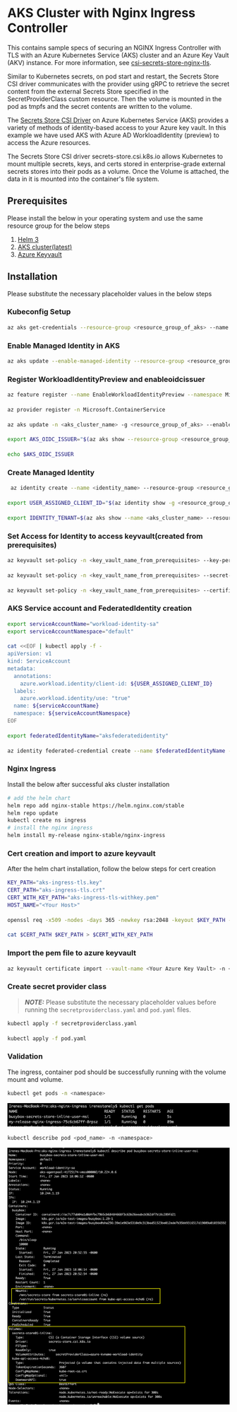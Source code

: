 # AKS Cluster with Nginx Ingress Controller

This contains sample specs of securing an NGINX Ingress Controller with TLS with an Azure Kubernetes Service (AKS) cluster and an Azure Key Vault (AKV) instance. For more information, see [csi-secrets-store-nginx-tls]([csi-secrets-store-nginx-tls](https://learn.microsoft.com/en-us/azure/aks/csi-secrets-store-nginx-tls)).

Similar to Kubernetes secrets, on pod start and restart, the Secrets Store CSI driver communicates with the provider using gRPC to retrieve the secret content from the external Secrets Store specified in the SecretProviderClass custom resource. Then the volume is mounted in the pod as tmpfs and the secret contents are written to the volume.

The [Secrets Store CSI Driver](https://secrets-store-csi-driver.sigs.k8s.io/concepts.html) on Azure Kubernetes Service (AKS) provides a variety of methods of identity-based access to your Azure key vault. In this example we have used AKS with Azure AD WorkloadIdentity (preview) to access the Azure resources.

The Secrets Store CSI driver secrets-store.csi.k8s.io allows Kubernetes to mount multiple secrets, keys, and certs stored in enterprise-grade external secrets stores into their pods as a volume. Once the Volume is attached, the data in it is mounted into the container's file system.

## Prerequisites 

Please install the below in your operating system and use the same resource group for the below steps

1. [Helm 3](https://helm.sh/docs/intro/install/) 
2. [AKS cluster(latest)](https://learn.microsoft.com/en-us/azure/aks/learn/quick-kubernetes-deploy-cli) 
3. [Azure Keyvault](https://learn.microsoft.com/en-us/azure/key-vault/general/quick-create-portal)


## Installation 

Please substitute the necessary placeholder values in the below steps

### Kubeconfig Setup

```bash
az aks get-credentials --resource-group <resource_group_of_aks> --name <aks_cluster_name> --file ~/.kube_config
```

### Enable Managed Identity in AKS

```bash
az aks update --enable-managed-identity --resource-group <resource_group_of_aks> --name <aks_cluster_name>
```

### Register WorkloadIdentityPreview and enableoidcissuer

```bash
az feature register --name EnableWorkloadIdentityPreview --namespace Microsoft.ContainerService

az provider register -n Microsoft.ContainerService

az aks update -n <aks_cluster_name> -g <resource_group_of_aks> --enable-oidc-issuer

export AKS_OIDC_ISSUER="$(az aks show --resource-group <resource_group_of_aks> --name <aks_cluster_name> --query "oidcIssuerProfile.issuerUrl" -o tsv)"

echo $AKS_OIDC_ISSUER
```

### Create Managed Identity

```bash
 az identity create --name <identity_name> --resource-group <resource_group_of_aks>

export USER_ASSIGNED_CLIENT_ID="$(az identity show -g <resource_group_of_aks> --name <identity_name> --query 'clientId' -o tsv)"

export IDENTITY_TENANT=$(az aks show --name <aks_cluster_name> --resource-group <resource_group_of_aks>  --query aadProfile.tenantId -o tsv)

```

### Set Access for Identity to access keyvault(created from prerequisites)

```bash
az keyvault set-policy -n <key_vault_name_from_prerequisites> --key-permissions get --spn $USER_ASSIGNED_CLIENT_ID

az keyvault set-policy -n <key_vault_name_from_prerequisites> --secret-permissions get --spn $USER_ASSIGNED_CLIENT_ID

az keyvault set-policy -n <key_vault_name_from_prerequisites> --certificate-permissions get --spn $USER_ASSIGNED_CLIENT_ID
```

### AKS Service account and FederatedIdentity creation

```bash
export serviceAccountName="workload-identity-sa"
export serviceAccountNamespace="default"

cat <<EOF | kubectl apply -f -
apiVersion: v1
kind: ServiceAccount
metadata:
  annotations:
    azure.workload.identity/client-id: ${USER_ASSIGNED_CLIENT_ID}
  labels:
    azure.workload.identity/use: "true"
  name: ${serviceAccountName}
  namespace: ${serviceAccountNamespace}
EOF

export federatedIdentityName="aksfederatedidentity"

az identity federated-credential create --name $federatedIdentityName --identity-name <identity_name>  --resource-group <resource_group_of_aks> --issuer ${AKS_OIDC_ISSUER} --subject system:serviceaccount:${serviceAccountNamespace}:${serviceAccountName}
```

### Nginx Ingress

Install the below after successful aks cluster installation

```bash
# add the helm chart
helm repo add nginx-stable https://helm.nginx.com/stable
helm repo update
kubectl create ns ingress
# install the nginx ingress
helm install my-release nginx-stable/nginx-ingress
```

### Cert creation and import to azure keyvault

After the helm chart installation, follow the below steps for cert creation

```bash
KEY_PATH="aks-ingress-tls.key"
CERT_PATH="aks-ingress-tls.crt"
CERT_WITH_KEY_PATH="aks-ingress-tls-withkey.pem"
HOST_NAME="<Your Host>"

openssl req -x509 -nodes -days 365 -newkey rsa:2048 -keyout $KEY_PATH -out $CERT_PATH -subj '//CN=$HOST_NAME//O=$HOST_NAME'

cat $CERT_PATH $KEY_PATH > $CERT_WITH_KEY_PATH
```

### Import the pem file to azure keyvault

```bash
az keyvault certificate import --vault-name <Your Azure Key Vault> -n <cert_name> -f $CERT_WITH_KEY_PATH
```

### Create secret provider class

> **_NOTE:_** Please substitute the necessary placeholder values before running the `secretproviderclass.yaml` and `pod.yaml` files.

```bash
kubectl apply -f secretproviderclass.yaml

kubectl apply -f pod.yaml
```

### Validation 

The ingress, container pod should be successfully running with the volume mount and volume.

```bash
kubectl get pods -n <namespace>
```

![alt text](pods.png)

```bash
kubectl describe pod <pod_name> -n <namespace>
```

![alt text](pod.png)

